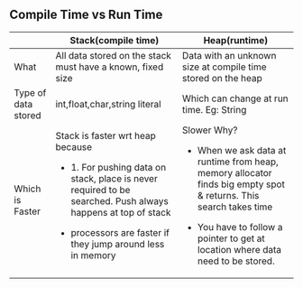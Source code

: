 ## Compile Time vs Run Time
||Stack(compile time)|Heap(runtime)|
|---|---|---|
|What|All data stored on the stack must have a known, fixed size|Data with an unknown size at compile time stored on the heap|
|Type of data stored|int,float,char,string literal|Which can change at run time. Eg: String|
|Which is Faster|Stack is faster wrt heap because <ul><li>1. For pushing data on stack, place is never required to be searched. Push always happens at top of stack</li></ul> <ul><li>processors are faster if they jump around less in memory</li></ul>|Slower Why? <ul><li>When we ask data at runtime from heap, memory allocator finds big empty spot & returns. This search takes time</li></ul> <ul><li>You have to follow a pointer to get at location where data need to be stored.</li></ul>|

